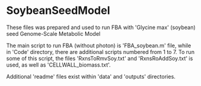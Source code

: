 # SoybeanSeedModel
These files was prepared and used to run FBA with 'Glycine max' (soybean) seed Genome-Scale Metabolic Model

The main script to run FBA (without photon) is 'FBA_soybean.m' file, while in 'Code' directory, there are additional scripts numbered from 1 to 7.
To run some of this script, the files 'RxnsToRmvSoy.txt' and 'RxnsRoAddSoy.txt' is used, as well as 'CELLWALL_biomass.txt'.

Additional 'readme' files exist within 'data' and 'outputs' directories.
